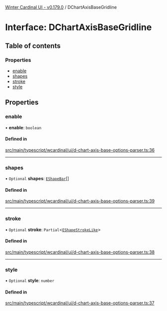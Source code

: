 [Winter Cardinal UI - v0.179.0](../index.md) / DChartAxisBaseGridline

# Interface: DChartAxisBaseGridline

## Table of contents

### Properties

- [enable](DChartAxisBaseGridline.md#enable)
- [shapes](DChartAxisBaseGridline.md#shapes)
- [stroke](DChartAxisBaseGridline.md#stroke)
- [style](DChartAxisBaseGridline.md#style)

## Properties

### enable

• **enable**: `boolean`

#### Defined in

[src/main/typescript/wcardinal/ui/d-chart-axis-base-options-parser.ts:36](https://github.com/winter-cardinal/winter-cardinal-ui/blob/v0.179.0/src/main/typescript/wcardinal/ui/d-chart-axis-base-options-parser.ts#L36)

___

### shapes

• `Optional` **shapes**: [`EShapeBar`](../classes/EShapeBar.md)[]

#### Defined in

[src/main/typescript/wcardinal/ui/d-chart-axis-base-options-parser.ts:39](https://github.com/winter-cardinal/winter-cardinal-ui/blob/v0.179.0/src/main/typescript/wcardinal/ui/d-chart-axis-base-options-parser.ts#L39)

___

### stroke

• `Optional` **stroke**: `Partial`<[`EShapeStrokeLike`](EShapeStrokeLike.md)\>

#### Defined in

[src/main/typescript/wcardinal/ui/d-chart-axis-base-options-parser.ts:38](https://github.com/winter-cardinal/winter-cardinal-ui/blob/v0.179.0/src/main/typescript/wcardinal/ui/d-chart-axis-base-options-parser.ts#L38)

___

### style

• `Optional` **style**: `number`

#### Defined in

[src/main/typescript/wcardinal/ui/d-chart-axis-base-options-parser.ts:37](https://github.com/winter-cardinal/winter-cardinal-ui/blob/v0.179.0/src/main/typescript/wcardinal/ui/d-chart-axis-base-options-parser.ts#L37)
